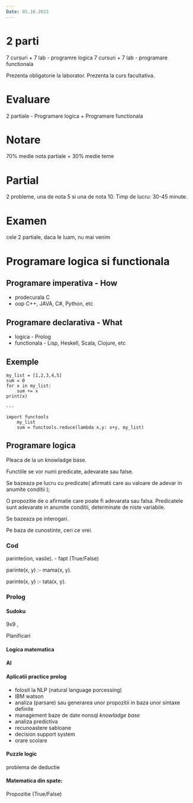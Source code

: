 ```yaml
---
Date: 05.10.2023
---
```

# 2 parti

7 cursuri + 7 lab - programre logica
7 cursuri + 7 lab - programare functionala

Prezenta obligatorie la laborator.
Prezenta la curs facultativa.

# Evaluare

2 partiale - Programare logica + Programare functionala

# Notare

70% medie nota partiale + 30% medie teme

# Partial

2 probleme, una de nota 5 si una de nota 10. Timp de lucru: 30-45 minute.

# Examen

cele 2 partiale, daca le luam, nu mai venim

# Programare logica si functionala

## Programare imperativa - How

- prodecurala C
- oop C++, JAVA, C#, Python, etc

## Programare declarativa - What

- logica - Prolog
- functionala - Lisp, Heskell, Scala, Clojure, etc

## Exemple

```
my_list = [1,2,3,4,5]
sum = 0
for x in my_list:
	sum += x
print(x)

---

import functools
	my_list
	sum = functools.reduce(lambda x,y: x+y, my_list)
```

## Programare logica

Pleaca de la un knowladge base.

Functiile se vor numi predicate, adevarate sau false.

Se bazeaza pe lucru cu predicate( afirmatii care au valoare de adevar in anumite conditii );

O propozitie de o afirmatie care poate fi adevarata sau falsa.
Predicatele sunt adevarate in anumite conditii, determinate de niste variabile.

Se bazeaza pe interogari.

Pe baza de cunostinte, ceri ce vrei.

### Cod

parinte(ion, vasile). - fapt (True/False)

parinte(x, y) :-
	mama(x, y).

parinte(x, y) :-
	tata(x, y).

### Prolog

#### Sudoku

9x9 ,

Planificari

#### Logica matematica

#### AI

#### Aplicatii practice prolog

- folosit la NLP (natural language porcessing)
- IBM watson
- analiza (parsare) sau generarea unor propozitii in baza unor sintaxe definite
- management baze de date nonsql *knowladge base*
- analiza predictiva
- recunoastere sabloane
- decision support system
- orare scolare

#### Puzzle logic

problema de deductie

#### Matematica din spate:

Propozitie (True/False)

